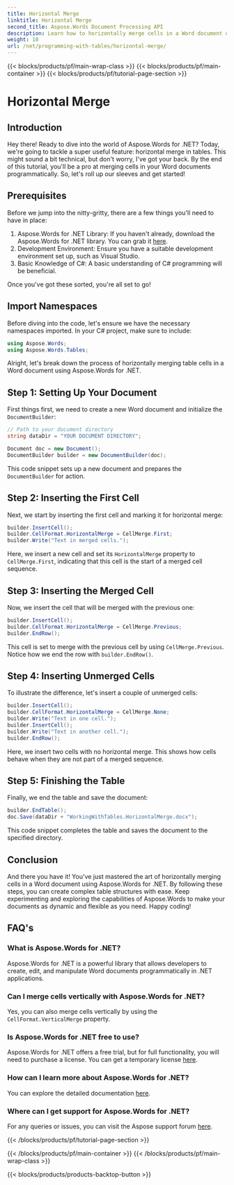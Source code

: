 ```yaml
---
title: Horizontal Merge
linktitle: Horizontal Merge
second_title: Aspose.Words Document Processing API
description: Learn how to horizontally merge cells in a Word document using Aspose.Words for .NET with this detailed, step-by-step tutorial.
weight: 10
url: /net/programming-with-tables/horizontal-merge/
---
```


{{< blocks/products/pf/main-wrap-class >}}
{{< blocks/products/pf/main-container >}}
{{< blocks/products/pf/tutorial-page-section >}}

# Horizontal Merge

## Introduction

Hey there! Ready to dive into the world of Aspose.Words for .NET? Today, we're going to tackle a super useful feature: horizontal merge in tables. This might sound a bit technical, but don't worry, I've got your back. By the end of this tutorial, you'll be a pro at merging cells in your Word documents programmatically. So, let's roll up our sleeves and get started!

## Prerequisites

Before we jump into the nitty-gritty, there are a few things you'll need to have in place:

1. Aspose.Words for .NET Library: If you haven't already, download the Aspose.Words for .NET library. You can grab it [here](https://releases.aspose.com/words/net/).
2. Development Environment: Ensure you have a suitable development environment set up, such as Visual Studio.
3. Basic Knowledge of C#: A basic understanding of C# programming will be beneficial.

Once you've got these sorted, you're all set to go!

## Import Namespaces

Before diving into the code, let's ensure we have the necessary namespaces imported. In your C# project, make sure to include:

```csharp
using Aspose.Words;
using Aspose.Words.Tables;
```

Alright, let's break down the process of horizontally merging table cells in a Word document using Aspose.Words for .NET.

## Step 1: Setting Up Your Document

First things first, we need to create a new Word document and initialize the `DocumentBuilder`:

```csharp
// Path to your document directory 
string dataDir = "YOUR DOCUMENT DIRECTORY";

Document doc = new Document();
DocumentBuilder builder = new DocumentBuilder(doc);
```

This code snippet sets up a new document and prepares the `DocumentBuilder` for action.

## Step 2: Inserting the First Cell

Next, we start by inserting the first cell and marking it for horizontal merge:

```csharp
builder.InsertCell();
builder.CellFormat.HorizontalMerge = CellMerge.First;
builder.Write("Text in merged cells.");
```

Here, we insert a new cell and set its `HorizontalMerge` property to `CellMerge.First`, indicating that this cell is the start of a merged cell sequence.

## Step 3: Inserting the Merged Cell

Now, we insert the cell that will be merged with the previous one:

```csharp
builder.InsertCell();
builder.CellFormat.HorizontalMerge = CellMerge.Previous;
builder.EndRow();
```

This cell is set to merge with the previous cell by using `CellMerge.Previous`. Notice how we end the row with `builder.EndRow()`.

## Step 4: Inserting Unmerged Cells

To illustrate the difference, let's insert a couple of unmerged cells:

```csharp
builder.InsertCell();
builder.CellFormat.HorizontalMerge = CellMerge.None;
builder.Write("Text in one cell.");
builder.InsertCell();
builder.Write("Text in another cell.");
builder.EndRow();
```

Here, we insert two cells with no horizontal merge. This shows how cells behave when they are not part of a merged sequence.

## Step 5: Finishing the Table

Finally, we end the table and save the document:

```csharp
builder.EndTable();
doc.Save(dataDir + "WorkingWithTables.HorizontalMerge.docx");
```

This code snippet completes the table and saves the document to the specified directory.

## Conclusion

And there you have it! You've just mastered the art of horizontally merging cells in a Word document using Aspose.Words for .NET. By following these steps, you can create complex table structures with ease. Keep experimenting and exploring the capabilities of Aspose.Words to make your documents as dynamic and flexible as you need. Happy coding!

## FAQ's

### What is Aspose.Words for .NET?
Aspose.Words for .NET is a powerful library that allows developers to create, edit, and manipulate Word documents programmatically in .NET applications.

### Can I merge cells vertically with Aspose.Words for .NET?
Yes, you can also merge cells vertically by using the `CellFormat.VerticalMerge` property.

### Is Aspose.Words for .NET free to use?
Aspose.Words for .NET offers a free trial, but for full functionality, you will need to purchase a license. You can get a temporary license [here](https://purchase.aspose.com/temporary-license/).

### How can I learn more about Aspose.Words for .NET?
You can explore the detailed documentation [here](https://reference.aspose.com/words/net/).

### Where can I get support for Aspose.Words for .NET?
For any queries or issues, you can visit the Aspose support forum [here](https://forum.aspose.com/c/words/8).

{{< /blocks/products/pf/tutorial-page-section >}}

{{< /blocks/products/pf/main-container >}}
{{< /blocks/products/pf/main-wrap-class >}}

{{< blocks/products/products-backtop-button >}}
